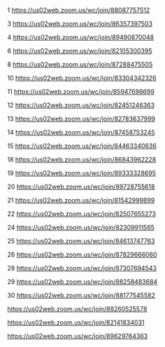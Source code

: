 1 https://us02web.zoom.us/wc/join/88087757512

3 https://us02web.zoom.us/wc/join/86357397503

4 https://us02web.zoom.us/wc/join/89490870048

6 https://us02web.zoom.us/wc/join/82105300395

8 https://us02web.zoom.us/wc/join/87288475505

10 https://us02web.zoom.us/wc/join/83304342326

11 https://us02web.zoom.us/wc/join/85947698699

12 https://us02web.zoom.us/wc/join/82451246363

13 https://us02web.zoom.us/wc/join/82783637999

14 https://us02web.zoom.us/wc/join/87458753245

15 https://us02web.zoom.us/wc/join/84463340636

18 https://us02web.zoom.us/wc/join/86843962228

19 https://us02web.zoom.us/wc/join/89333328695

20 https://us02web.zoom.us/wc/join/89728755618

21 https://us02web.zoom.us/wc/join/81542999899

22 https://us02web.zoom.us/wc/join/82507655273

24 https://us02web.zoom.us/wc/join/82309911565

25 https://us02web.zoom.us/wc/join/84613747763

26 https://us02web.zoom.us/wc/join/87829666060

28 https://us02web.zoom.us/wc/join/87307694543

29 https://us02web.zoom.us/wc/join/88258483684

30 https://us02web.zoom.us/wc/join/88177545582

https://us02web.zoom.us/wc/join/88260525578


https://us02web.zoom.us/wc/join/82141834031

https://us02web.zoom.us/wc/join/89629764363
